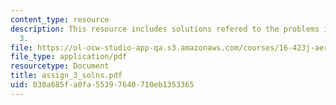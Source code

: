 ```yaml
---
content_type: resource
description: This resource includes solutions refered to the problems in assignment
  3.
file: https://ol-ocw-studio-app-qa.s3.amazonaws.com/courses/16-423j-aerospace-biomedical-and-life-support-engineering-spring-2006/030a685fa0fa55397640710eb1353365_assign_3_solns.pdf
file_type: application/pdf
resourcetype: Document
title: assign_3_solns.pdf
uid: 030a685f-a0fa-5539-7640-710eb1353365
---
```

